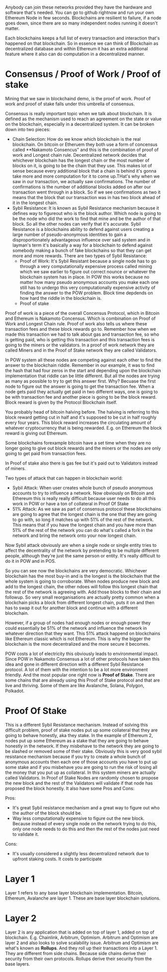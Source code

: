 Anybody can join these networks provided they have the hardware and software that's needed. You can go to github rightnow and run your own Ethereum Node in few seconds.
Blockchains are resilient to failure, if a node goes down, since there are so many independent nodes running it doesn't matter.

Each blockchains keeps a full list of every transaction and interaction that's happened on that blockchain. So in essence we can think of Blockchain as decentralized database and within Ethereum it has an extra additional feature where it also can do computation in a decentralized manner.

# Consensus / Proof of Work / Proof of stake
Mining that we saw in blockchaind demo, is the proof of work. Proof of work and proof of stake falls under this umbrella of consensus.

Consensus is really important topic when we talk about blockchain. It is defined as the mechanism used to reach an agreement on the state or value on the blockchain, especially in a decentralized system. It can be broken down into two pieces:
- Chain Selection: How do we know which blockchain is the real blockchain. On bitcoin or Etheruem they both use a form of concensus called **Nakamoto Consencus" and this is the combination of proof of work and Longest chain rule. Decentralized network decides that whichever blockchain has the longest chain or the most number of blocks on it, is going to be the chain that they use. This makes lot of sense because every additional block that a chain is behind it's gonna take more and more computation for it to come up.THat's why when we saw in our transaction, we actually saw confirmations. The number of confirmations is the number of additional blocks added on after our transaction went through in a block. So if we see confirmations as two it means that the block that our transaction was in has two block ahead of it in the longest chain.
- Sybil Resistance: It is known as Sybil Resistance mechanism because it defines way to figureout who is the block author. Which node is going to be the node who did the work to find that mine and be the author of that block. So all the other nodes can verify that it's accurate. Sybil Resistance is a blockchains ability to defend against users creating a large number of pseudo-anonymous identities to gain a disproportionately advantageous influence over said system and in layman's term it's basically a way for a blockchain to defend against somebody making a bunch of fake blockchains so that they can get more and more rewards. There are two types of Sybil Resistance:
  - Proof of Work: It's Sybil Resistant because a single node has to go through a very computationally expensive process called mining which we saw earlier to figure out correct nounce or whatever the blockchain system has in place. In POW this works because no matter how many pseudo anonymous accounts you make each one still has to undergo this very computationally expensive activity of finding the answer to the POW problem. Block time depdends on how hard the riddle in the blockchain is.  
  - Proof of stake
 
Proof of work is a piece of the overall Concensus Protocol, which in Bitcoin and Ethereum is Nakamoto Concensus. Which is combination on Proof of Work and Longest Chain rule. Proof of work also tells us where these transaction fees and these block rewards go to. Remember how when we made this transaction we had to talk about gas and transaction fee, so who is getting paid, who is getting this transaction and this transaction fees is going to the miners or the validators. In a proof of work network they are called Miners and in the Proof of Stake network they are called Validators.

In POW system all these nodes are competing against each other to find the answer to the blockchain riddle. Remember in our example, it was to find the hash that had four zeros in the start and depending upon the blockchain implementation that riddle can be little different. But all the nodes are trying as many as possible to try to get this answer first. Why? Becuase the first node to figure out the answer is going to get the transaction fee. When a node gets paid they actually get paid in two different ways, one is going to be with transaction fee and another piece is going to be the block reward. Block reward is given by the Protocol Blockchain itself.

You probably head of bitcoin halving before. The halving is referring to this block reward getting cut in half and it's supposed to be cut in half roughly every four years. This block reward increases the circulating amount of whatever cryptocurrency that is being rewarded. E.g. on Ethereum the block reward is giving out Ethereum.

Some blockchains forexample bitcoin have a set time when they are no longer going to give out block rewards and the miners or the nodes are only going to get paid from transaction fees.

In Proof of stake also there is gas fee but it's paid out to Validators instead of miners.

Two types of attack that can happen in blockchain world:
- Sybil Attack: When user creates whole bunch of pseudo anonymous accounts to try to influence a network. Now obviously on Bitcoin and Ethereum this is really really difficult because user needs to do all this work in POW or have a ton of collateral in Proof Of Stake
- 51% Attack: As we saw as part of consensus protocol these blockchains are going to agree that the longest chain is the one that they are going to go with, so long it matches up with 51% of the rest of the network. This means that if you have the longest chain and you have more than 51% of the rest of the network you can do what's called a fork in the network and bring the network onto your now longest chain.

Now Sybil attack obviously are when a single node or single entity tries to affect the decentrality of the network by pretending to be multiple different people, although they're just the same person or entity. It's really difficult to do it in POW and in POS. 

So you can see now the blockchains are very democratic. Whichever blockchain has the most buy-in and is the longest is the blockchain that the whole system is going to corroborate. When nodes produce new block and add to the longest chain, the other ndoes will follow this longest chain that the rest of the network is agreeing with. Add those blocks to their chain and followup. So very small reorganisations are actually pretty common when a blockchain picks a block from different longest chain, puts it on and then has to swap it out for another block and continue with a different blockchain.

However, if a group of nodes had enough nodes or enough power they could essentially be 51% of the network and influence the network in whatever direction that they want. This 51% attack happend on blockchains like Ethereum classic which is not Ethereum. This is why the bigger the blockchain is the more decentralized and the more secure it becomes.

POW costs a lot of electricity this obviously leads to environmental impact. Since POW in Nakamoto Consensus a lot of other protocols have taken this idea and gone in different direction with a different Sybil Resistance protocol. A lot of them with the intention to be a lot more environment friendly. And the most popular one right now is **Proof of Stake**. There are some chains that are already using this Proof of Stake protocol and that are live and thriving. Some of them are like Avalanche, Solana, Polygon, Polkadot.

# Proof Of Stake
This is a different Sybil Resistance mechanism. Instead of solving this difficult problem, proof of stake nodes put up some collateral that they are going to behave honestly, aka they stake. In the example of Ethereum 2, nodes put up some Ethereum as a stake that they are going to behave honestly in the network. If they misbehave to the network they are going to be slashed or removed some of their stake. Obviously this is very good sybil resistance mechanism because if you try to create a whole bunch of anonymous accounts then each one of those accounts you have to put up some stake and if you misbehave you are going to run the risk of losing all the money that you put up as collateral. In this system miners are actually called Validators. In Proof of Stake Nodes are randomly chosen to propose the new block and the rest of the Validators will validate if that node has proposed the block honestly. It also have some Pros and Cons:

Pros:
- It's great Sybil resistance mechanism and a great way to figure out who the author of the block should be.
- Way less computationally expensive to figure out the new block. Because instead of every single node on the network trying to do this, only one node needs to do this and then the rest of the nodes just need to validate it.

Cons:
- It's usually considered a slightly less decentralized network due to upfront staking costs. It costs to participate

# Layer 1
Layer 1 refers to any base layer blockchain implementation. Bitcoin, Ethereum, Avalanche are layer 1. These are base layer blockchain solutions.

# Layer 2
Layer 2 is any application that is added on top of layer 1, added on top of blockchain. E.g. Chainlink, Arbitrum, Optimism. Arbitrum and Optimism are layer 2 and also looks to solve scalability issue. Arbitrum and Optimism are what's known as **Rollups**. And they roll up their transactions into a Layer 1. They are different from side chains. Because side chains derive their security from their own protocols. Rollups derive their security from the base layers.
